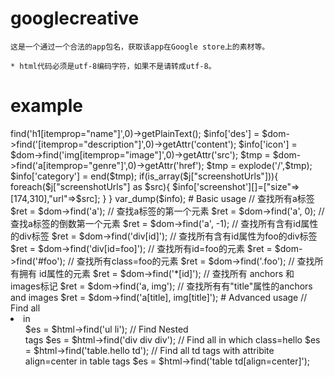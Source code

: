 # googlecreative
	这是一个通过一个合法的app包名，获取该app在Google store上的素材等。

	* html代码必须是utf-8编码字符，如果不是请转成utf-8。


# example

   <?php
	use \Kernel\cURL;
	require 'vendor/autoload.php';
	$package_name = 'com.tencent.mm';
	$h1= 'en';
	$url = 'https://play.google.com/store/apps/details?id=' . $package_name . '&hl='.$h1;
	$html = cURL::curlInit($url);
	$dom = new \Kernel\HtmlDom($html);

	$info = [];
	$info['app_name'] = $dom->find('h1[itemprop="name"]',0)->getPlainText();
	$info['des'] = $dom->find('[itemprop="description"]',0)->getAttr('content');
	$info['icon'] = $dom->find('img[itemprop="image"]',0)->getAttr('src');
	$tmp = $dom->find('a[itemprop="genre"]',0)->getAttr('href');
	$tmp = explode('/',$tmp);
	$info['category'] = end($tmp);
	if(is_array($j["screenshotUrls"])){
		foreach($j["screenshotUrls"] as $src){
			$info['screenshot'][]=["size"=>[174,310],"url"=>$src];
		}
	}

	var_dump($info);
		
# Basic usage

	// 查找所有a标签
	$ret = $dom->find('a');

	// 查找a标签的第一个元素
	$ret = $dom->find('a', 0);

	// 查找a标签的倒数第一个元素
	$ret = $dom->find('a', -1); 

	// 查找所有含有id属性的div标签
	$ret = $dom->find('div[id]');

	// 查找所有含有id属性为foo的div标签
	$ret = $dom->find('div[id=foo]'); 

	// 查找所有id=foo的元素
	$ret = $dom->find('#foo');

	// 查找所有class=foo的元素
	$ret = $dom->find('.foo');

	// 查找所有拥有 id属性的元素
	$ret = $dom->find('*[id]'); 

	// 查找所有 anchors 和 images标记 
	$ret = $dom->find('a, img'); 

	// 查找所有有"title"属性的anchors and images 
	$ret = $dom->find('a[title], img[title]');
	
 # Advanced usage
 
	// Find all <li> in <ul> 
	$es = $html->find('ul li');

	// Find Nested <div> tags
	$es = $html->find('div div div'); 

	// Find all <td> in <table> which class=hello 
	$es = $html->find('table.hello td');

	// Find all td tags with attribite align=center in table tags 
	$es = $html->find('table td[align=center]'); 
